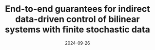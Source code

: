 ---
title: "End-to-end guarantees for indirect data-driven control of bilinear systems with finite stochastic data"
collection: publications
permalink: /publication/2024-bilinear-end-to-end
excerpt: 'In this paper we propose an end-to-end algorithm for indirect data-driven control for bilinear systems with stability guarantees. We consider the case where the collected i.i.d. data is affected by probabilistic noise with possibly unbounded support and leverage tools from statistical learning theory to derive finite sample identification error bounds. To this end, we solve the bilinear identification problem by solving a set of linear and affine identification problems, by a particular choice of a control input during the data collection phase. We provide a priori as well as data-dependent finite sample identification error bounds on the individual matrices as well as ellipsoidal bounds, both of which are structurally suitable for control. Further, we integrate the structure of the derived identification error bounds in a robust controller design to obtain an exponentially stable closed-loop. By means of an extensive numerical study we showcase the interplay between the controller design and the derived identification error bounds. Moreover, we note appealing connections of our results to indirect data-driven control of general nonlinear systems through Koopman operator theory and discuss how our results may be applied in this setup.'
date: 2024-09-26
link: 'https://arxiv.org/pdf/2409.18010' 
github: 'https://github.com/col-tasas/2024-bilinear-end-to-end'
citation: 'Chatzikiriakos, N., Strässer, R., Iannelli, A., Allgöwer, F. (2024) <i> arXiv preprint arXiv:</i> 2409.18010'
---